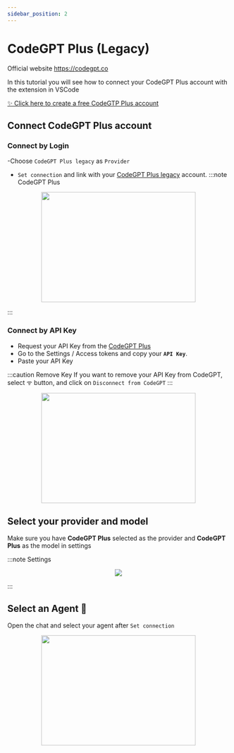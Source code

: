 ```yaml
---
sidebar_position: 2
---
```


# CodeGPT Plus (Legacy)

Official website https://codegpt.co

In this tutorial you will see how to connect your CodeGPT Plus account with the extension in VSCode

[✨ Click here to create a free CodeGTP Plus account](https://account.codegpt.co/auth/register)

## Connect CodeGPT Plus account

### Connect by Login
-Choose `CodeGPT Plus legacy` as `Provider`
- `Set connection` and link with your [CodeGPT Plus legacy](https://account.codegpt.co/) account.
:::note CodeGPT Plus
<p align="center">
    <img width="350" height="250" src="https://github.com/davila7/code-gpt-docs/assets/37567214/6798ab1f-5d19-407a-bc28-b4a5b9ea9b3f" />
</p>
:::

### Connect by API Key
  - Request your API Key from the [CodeGPT Plus](https://app.codegpt.co/en/apikeys)
  - Go to the Settings / Access tokens and copy your **`API Key`**.
  - Paste your API Key

:::caution Remove Key
If you want to remove your API Key from CodeGPT, select ᯤ button, and click on `Disconnect from CodeGPT`
:::

<p align="center">
      <img width="350" height="250" src="https://github.com/davila7/code-gpt-docs/assets/37567214/7a786f2e-f65d-4862-a1f7-61b705ff1cd5" />
</p>

## Select your provider and model
Make sure you have **CodeGPT Plus** selected as the provider and **CodeGPT Plus** as the model in settings

:::note Settings
<p align="center">
    <img src="https://github-production-user-asset-6210df.s3.amazonaws.com/6216945/274446065-993eca0d-30e3-4642-8e08-c5e51381f0e6.png" />
</p>
:::

## Select an Agent 🤖
Open the chat and select your agent after `Set connection`

<p align="center">
      <img width="350" height="250" src="https://github.com/davila7/code-gpt-docs/assets/37567214/774ca6a0-4e00-4e3f-b001-51c834dc5ecf" />
</p>





